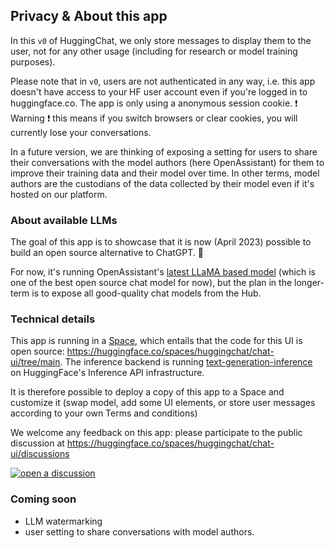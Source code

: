 ## Privacy & About this app

In this `v0` of HuggingChat, we only store messages to display them to the user, not for any other usage (including for research or model training purposes).

Please note that in `v0`, users are not authenticated in any way, i.e. this app doesn't have access to your HF user account even if you're logged in to huggingface.co. The app is only using a anonymous session cookie. ❗️ Warning ❗️ this means if you switch browsers or clear cookies, you will currently lose your conversations.

In a future version, we are thinking of exposing a setting for users to share their conversations with the model authors (here OpenAssistant) for them to improve their training data and their model over time. In other terms, model authors are the custodians of the data collected by their model even if it's hosted on our platform.

### About available LLMs

The goal of this app is to showcase that it is now (April 2023) possible to build an open source alternative to ChatGPT. 💪

For now, it's running OpenAssistant's [latest LLaMA based model](https://huggingface.co/OpenAssistant/oasst-sft-6-llama-30b-xor) (which is one of the best open source chat model for now), but the plan in the longer-term is to expose all good-quality chat models from the Hub.

### Technical details

This app is running in a [Space](https://huggingface.co/docs/hub/spaces-overview), which entails that the code for this UI is open source: https://huggingface.co/spaces/huggingchat/chat-ui/tree/main.
The inference backend is running [text-generation-inference](https://github.com/huggingface/text-generation-inference) on HuggingFace's Inference API infrastructure.

It is therefore possible to deploy a copy of this app to a Space and customize it (swap model, add some UI elements, or store user messages according to your own Terms and conditions)

We welcome any feedback on this app: please participate to the public discussion at https://huggingface.co/spaces/huggingchat/chat-ui/discussions

[![open a discussion](https://huggingface.co/datasets/huggingface/badges/raw/main/share-to-community-xl.svg)](https://huggingface.co/spaces/huggingchat/chat-ui/discussions)

### Coming soon

- LLM watermarking
- user setting to share conversations with model authors.

